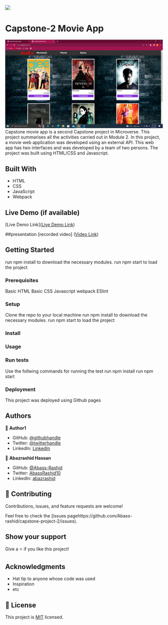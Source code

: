 ![](https://img.shields.io/badge/Microverse-blueviolet)

# Capstone-2 Movie App
![screenshot](./assets/Readme.png)
Capstone movie app is a second Capstone project in Microverse. This project summarises all the activities carried out in Module 2. In this project, a movie web application was developed using an external API. This web app has two interfaces and was developed by a team of two persons. The project was built using HTML/CSS and Javascript.

## Built With

- HTML
- CSS
- JavaScript
- Webpack

## Live Demo (if available)

[Live Demo Link]([Live Demo Link](https://abass-rashid.github.io/capstone-project-2/))

##presentation
[recorded video] ([Video Link](https://drive.google.com/file/d/1bU3o4SriVmyAqFryTii5x8mi_ZQk096A/view?usp=sharing))

## Getting Started

run npm install to download the necessary modules.
run npm start to load the project

### Prerequisites

Basic HTML
Basic CSS
Javascript
webpack
ESlint

### Setup

Clone the repo to your local machine
run npm install to download the necessary modules.
run npm start to load the project

### Install

### Usage

### Run tests

Use the follwing commands for running the test
run npm install
run npm start

### Deployment

This project was deployed using Github pages

## Authors

👤 **Author1**

- GitHub: [@githubhandle](https://github.com/eudondian)
- Twitter: [@twitterhandle](https://twitter.com/eudondian)
- LinkedIn: [LinkedIn](https://www.linkedin.com/in/esther-udondian-186849119/)

👤 **Abazrashid Hassan**

- GitHub: [@Abass-Rashid](https://github.com/Abass-rashid)
- Twitter: [AbassRashid10](https://twitter.com/C)
- LinkedIn: [abazrashid](https://linkedin.com/in/abazrashid)

## 🤝 Contributing

Contributions, issues, and feature requests are welcome!

Feel free to check the [issues pagehttps://github.com/Abass-rashid/capstone-project-2/issues).

## Show your support

Give a ⭐️ if you like this project!

## Acknowledgments

- Hat tip to anyone whose code was used
- Inspiration
- etc

## 📝 License

This project is [MIT](./MIT.md) licensed.
